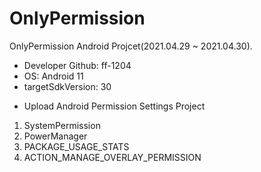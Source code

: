 # OnlyPermission
OnlyPermission Android Projcet(2021.04.29 ~ 2021.04.30).
- Developer Github: ff-1204
- OS: Android 11
- targetSdkVersion: 30

* Upload Android Permission Settings Project
1. SystemPermission
2. PowerManager
3. PACKAGE_USAGE_STATS
4. ACTION_MANAGE_OVERLAY_PERMISSION
